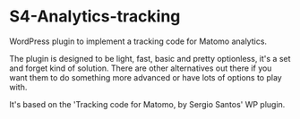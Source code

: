 # S4-Analytics-tracking

WordPress plugin to implement a tracking code for Matomo analytics.

The plugin is designed to be light, fast, basic and pretty optionless, it's a set and forget kind of solution. There are other alternatives out there if you want them to do something more advanced or have lots of options to play with. 

It's based on the 'Tracking code for Matomo, by Sergio Santos' WP plugin. 
